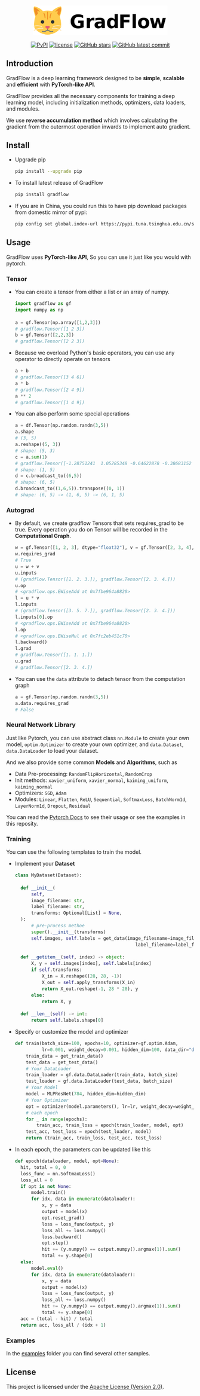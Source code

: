 <p align="center">
    <br>
    <img src="https://github.com/kcxain/gradflow/raw/master/assets/logo.png" width="360"/>
    <br>
<p>

<div align="center">

[![PyPI](https://img.shields.io/pypi/v/gradflow)](https://pypi.org/project/gradflow/)
[![license](https://img.shields.io/github/license/kcxain/gradflow)](https://github.com/kcxain/gradflow/blob/master/LICENSE)
[![GitHub stars](https://img.shields.io/github/stars/kcxain/gradflow?logo=github)](https://github.com/kcxain/gradflow)
[![GitHub latest commit](https://badgen.net/github/last-commit/kcxain/gradflow)](https://github.com/kcxain/gradflow/commit/)

</div>


## Introduction

GradFlow is a deep learning framework designed to be **simple**, **scalable** and **efficient** with **PyTorch-like API**. 

GradFlow provides all the necessary components for training a deep learning model, including initialization methods, optimizers, data loaders, and modules.

We use **reverse accumulation method** which involves calculating the gradient from the outermost operation inwards to implement auto gradient.

## Install
- Upgrade pip
  ```bash
  pip install --upgrade pip
  ```
- To install latest release of GradFlow
  ```bash
  pip install gradflow
  ```
- If you are in China, you could run this to have pip download packages from domestic mirror of pypi:
  ```bash
  pip config set global.index-url https://pypi.tuna.tsinghua.edu.cn/simple
  ```

## Usage

GradFlow uses **PyTorch-like API**, So you can use it just like you would with pytorch.

### Tensor
- You can create a tensor from either a list or an array of numpy.
  ```python
  import gradflow as gf
  import numpy as np

  a = gf.Tensor(np.array([1,2,3]))
  # gradflow.Tensor([1 2 3])
  b = gf.Tensor([2,2,3])
  # gradflow.Tensor([2 2 3])
  ```
- Because we overload Python's basic operators, you can use any operator to directly operate on tensors
  ```python
  a + b
  # gradflow.Tensor([3 4 6])
  a * b
  # gradflow.Tensor([2 4 9])
  a ** 2
  # gradflow.Tensor([1 4 9])
  ```
- You can also perform some special operations
  ```python
  a = df.Tensor(np.random.randn(3,5))
  a.shape
  # (3, 5)
  a.reshape((5, 3))
  # shape: (5, 3)
  c = a.sum(1)
  # gradflow.Tensor([-1.28751241  1.05285348 -0.64622878 -0.38683152  1.55657958])
  # shape: (1, 5)
  d = c.broadcast_to((6,5))
  # shape: (6, 5)
  d.broadcast_to((1,6,5)).transpose((0, 1))
  # shape: (6, 5) -> (1, 6, 5) -> (6, 1, 5)
  ```

### Autograd
- By default, we create gradflow Tensors that sets requires_grad to be true. Every operation you do on Tensor will be recorded in the **Computational Graph**.
  ```python
  w = gf.Tensor([1, 2, 3], dtype="float32"), v = gf.Tensor([2, 3, 4], dtype="float32")
  w.requires_grad
  # True
  u = w + v
  u.inputs
  # (gradflow.Tensor([1. 2. 3.]), gradflow.Tensor([2. 3. 4.]))
  u.op
  # <gradflow.ops.EWiseAdd at 0x7fbe964a8820>
  l = u * v
  l.inputs
  # (gradflow.Tensor([3. 5. 7.]), gradflow.Tensor([2. 3. 4.]))
  l.inputs[0].op
  # <gradflow.ops.EWiseAdd at 0x7fbe964a8820>
  l.op
  # <gradflow.ops.EWiseMul at 0x7fc2eb451c70>
  l.backward()
  l.grad
  # gradflow.Tensor([1. 1. 1.])
  u.grad
  # gradflow.Tensor([2. 3. 4.])
  ```
- You can use the `data` attribute to detach tensor from the computation graph
  ```python
  a = gf.Tensor(np.random.randn(3,5))
  a.data.requires_grad
  # False
  ```

### Neural Network Library
Just like Pytorch, you can use abstract class `nn.Module` to create your own model, `optim.Optimizer` to create your own optimizer, and `data.Dataset`, `data.DataLoader` to load your dataset.

And we also provide some common **Models** and **Algorithms**, such as
- Data Pre-processing: `RandomFlipHorizontal`, `RandomCrop`
- Init methods: `xavier_uniform`, `xavier_normal`, `kaiming_uniform`, `kaiming_normal`
- Optimizers: `SGD`, `Adam`
- Modules: `Linear`, `Flatten`, `ReLU`, `Sequential`, `SoftmaxLoss`, `BatchNorm1d`, `LayerNorm1d`, `Dropout`, `Residual`

You can read the [Pytorch Docs](https://pytorch.org/docs/stable/index.html) to see their usage or see the examples in this reposity.

### Training
You can use the following templates to train the model.

- Implement your **Dataset**
  ```python
  class MyDataset(Dataset):

    def __init__(
        self,
        image_filename: str,
        label_filename: str,
        transforms: Optional[List] = None,
    ):
        # pre-process methoe
        super().__init__(transforms)
        self.images, self.labels = get_data(image_filesname=image_filename,
                                               label_filename=label_filename)

    def __getitem__(self, index) -> object:
        X, y = self.images[index], self.labels[index]
        if self.transforms:
            X_in = X.reshape((28, 28, -1))
            X_out = self.apply_transforms(X_in)
            return X_out.reshape(-1, 28 * 28), y
        else:
            return X, y

    def __len__(self) -> int:
        return self.labels.shape[0]
  ```
- Specify or customize the model and optimizer
  ```python
  def train(batch_size=100, epochs=10, optimizer=gf.optim.Adam,
            lr=0.001, weight_decay=0.001, hidden_dim=100, data_dir="data"):
      train_data = get_train_data()
      test_data = get_test_data()
      # Your DataLoader
      train_loader = gf.data.DataLoader(train_data, batch_size)
      test_loader = gf.data.DataLoader(test_data, batch_size)
      # Your Model
      model = MLPResNet(784, hidden_dim=hidden_dim)
      # Your Optimizer
      opt = optimizer(model.parameters(), lr=lr, weight_decay=weight_decay)
      # each epoch
      for _ in range(epochs):
          train_acc, train_loss = epoch(train_loader, model, opt)
      test_acc, test_loss = epoch(test_loader, model)
      return (train_acc, train_loss, test_acc, test_loss)
  ```
- In each epoch, the parameters can be updated like this
  ```python
  def epoch(dataloader, model, opt=None):
    hit, total = 0, 0
    loss_func = nn.SoftmaxLoss()
    loss_all = 0
    if opt is not None:
        model.train()
        for idx, data in enumerate(dataloader):
            x, y = data
            output = model(x)
            opt.reset_grad()
            loss = loss_func(output, y)
            loss_all += loss.numpy()
            loss.backward()
            opt.step()
            hit += (y.numpy() == output.numpy().argmax(1)).sum()
            total += y.shape[0]
    else:
        model.eval()
        for idx, data in enumerate(dataloader):
            x, y = data
            output = model(x)
            loss = loss_func(output, y)
            loss_all += loss.numpy()
            hit += (y.numpy() == output.numpy().argmax(1)).sum()
            total += y.shape[0]
    acc = (total - hit) / total
    return acc, loss_all / (idx + 1)
  ```

### Examples
In the [examples](examples) folder you can find several other samples.

## License
This project is licensed under the [Apache License (Version 2.0)](https://github.com/kcxain/gradflow/blob/master/LICENSE).